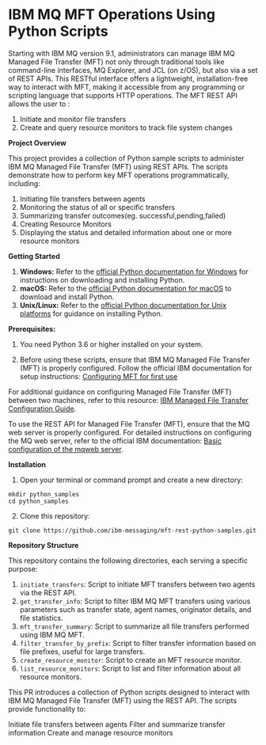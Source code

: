 # **IBM MQ MFT Operations Using Python Scripts**

Starting with IBM MQ version 9.1, administrators can manage IBM MQ Managed File Transfer (MFT) not only through traditional tools like command-line interfaces, MQ Explorer, and JCL (on z/OS), but also via a set of REST APIs. This RESTful interface offers a lightweight, installation-free way to interact with MFT, making it accessible from any programming or scripting language that supports HTTP operations.
The MFT REST API allows the user to :
1. Initiate and monitor file transfers
2. Create and query resource monitors to track file system changes

**Project Overview**


This project provides a collection of Python sample scripts to administer IBM MQ Managed File Transfer (MFT) using REST APIs. The scripts demonstrate how to perform key MFT operations programmatically, including:

1. Initiating file transfers between agents
2. Monitoring the status of all or specific transfers
3. Summarizing transfer outcomes(eg. successful,pending,failed)
4. Creating Resource Monitors
5. Displaying the status and detailed information about one or more resource monitors

**Getting Started**


1. **Windows:** Refer to the [official Python documentation for Windows](https://docs.python.org/3/using/windows.html) for instructions on downloading and installing Python.
2. **macOS:** Refer to the [official Python documentation for macOS](https://docs.python.org/3/using/mac.html) to download and install Python.
3. **Unix/Linux:** Refer to the [official Python documentation for Unix platforms](https://docs.python.org/3/using/unix.html) for guidance on installing Python.

**Prerequisites:**

1. You need Python 3.6 or higher installed on your system.

2. Before using these scripts, ensure that IBM MQ Managed File Transfer (MFT) is properly configured. Follow the official IBM documentation for setup instructions: [Configuring MFT for first use](https://www.ibm.com/docs/en/ibm-mq/9.4.x?topic=transfer-configuring-mft-first-use)

For additional guidance on configuring Managed File Transfer (MFT) between two machines, refer to this resource: [IBM Managed File Transfer Configuration Guide](https://community.ibm.com/community/user/viewdocument/ibm-managed-file-transfer-configura?CommunityKey=183ec850-4947-49c8-9a2e-8e7c7fc46c64&tab=librarydocuments&hlmlt=BL).

To use the REST API for Managed File Transfer (MFT), ensure that the MQ web server is properly configured. For detailed instructions on configuring the MQ web server, refer to the official IBM documentation: [Basic configuration of the mqweb server](https://www.ibm.com/docs/en/ibm-mq/9.4.x?topic=api-basic-configuration-mqweb-server).


**Installation**

1. Open your terminal or command prompt and create a new directory:

```
mkdir python_samples
cd python_samples
```

2. Clone this repository:

`git clone https://github.com/ibm-messaging/mft-rest-python-samples.git `

**Repository Structure**

This repository contains the following directories, each serving a specific purpose:

1. `initiate_transfers`: Script to initiate MFT transfers between two agents via the REST API.
2. `get_transfer_info`: Script to filter IBM MQ MFT transfers using various parameters such as transfer state, agent names, originator details, and file statistics.
3. `mft_transfer_summary`: Script to summarize all file transfers performed using IBM MQ MFT.
4. `filter_transfer_by_prefix`: Script to filter transfer information based on file prefixes, useful for large transfers.
5. `create_resource_monitor`: Script to create an MFT resource monitor.
6. `list_resource_monitors`: Script to list and filter information about all resource monitors.

This PR introduces a collection of Python scripts designed to interact with IBM MQ Managed File Transfer (MFT) using the REST API. The scripts provide functionality to:

Initiate file transfers between agents
Filter and summarize transfer information
Create and manage resource monitors
